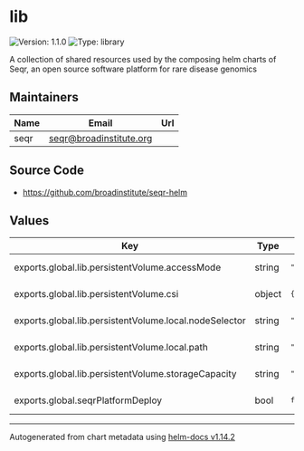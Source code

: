 # lib

![Version: 1.1.0](https://img.shields.io/badge/Version-1.1.0-informational?style=flat-square) ![Type: library](https://img.shields.io/badge/Type-library-informational?style=flat-square)

A collection of shared resources used by the composing helm charts of Seqr, an open source software platform for rare disease genomics

## Maintainers

| Name | Email | Url |
| ---- | ------ | --- |
| seqr | <seqr@broadinstitute.org> |  |

## Source Code

* <https://github.com/broadinstitute/seqr-helm>

## Values

<table>
	<thead>
		<th>Key</th>
		<th>Type</th>
		<th>Default</th>
		<th>Description</th>
	</thead>
	<tbody>
		<tr>
			<td>exports.global.lib.persistentVolume.accessMode</td>
			<td>string</td>
			<td><pre lang="json">
"ReadWriteOnce"
</pre>
</td>
			<td></td>
		</tr>
		<tr>
			<td>exports.global.lib.persistentVolume.csi</td>
			<td>object</td>
			<td><pre lang="json">
{}
</pre>
</td>
			<td></td>
		</tr>
		<tr>
			<td>exports.global.lib.persistentVolume.local.nodeSelector</td>
			<td>string</td>
			<td><pre lang="json">
"kind-control-plane"
</pre>
</td>
			<td></td>
		</tr>
		<tr>
			<td>exports.global.lib.persistentVolume.local.path</td>
			<td>string</td>
			<td><pre lang="json">
"/var/seqr"
</pre>
</td>
			<td></td>
		</tr>
		<tr>
			<td>exports.global.lib.persistentVolume.storageCapacity</td>
			<td>string</td>
			<td><pre lang="json">
"750Gi"
</pre>
</td>
			<td></td>
		</tr>
		<tr>
			<td>exports.global.seqrPlatformDeploy</td>
			<td>bool</td>
			<td><pre lang="json">
false
</pre>
</td>
			<td></td>
		</tr>
	</tbody>
</table>

----------------------------------------------
Autogenerated from chart metadata using [helm-docs v1.14.2](https://github.com/norwoodj/helm-docs/releases/v1.14.2)

